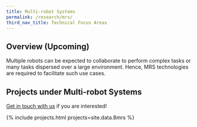 ```yaml
---
title: Multi-robot Systems
permalink: /research/mrs/
third_nav_title: Technical Focus Areas
---
```

## Overview (Upcoming)
Multiple robots can be expected to collaborate to perform complex tasks or many tasks dispersed over a large environment. Hence, MRS technologies are required to facilitate such use cases.

## Projects under Multi-robot Systems

[Get in touch with us](/contact-us/) if you are interested!

{% include projects.html projects=site.data.8mrs %}
